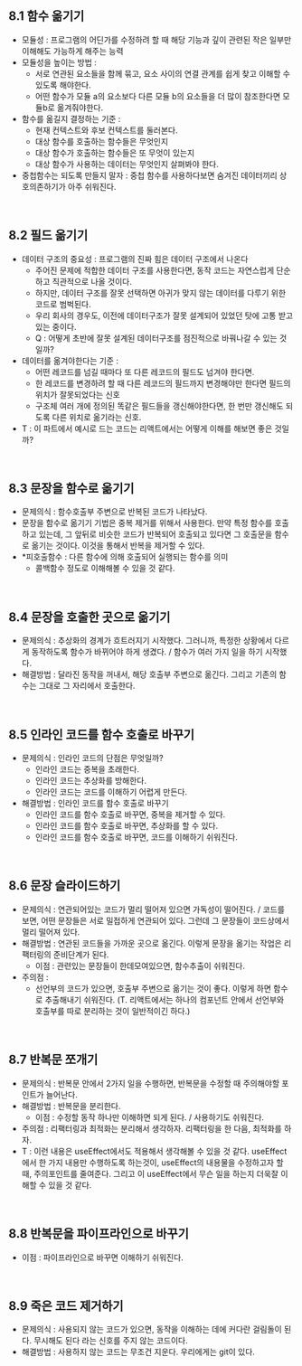 ## 8.1 함수 옮기기

- 모듈성 : 프로그램의 어딘가를 수정하려 할 때 해당 기능과 깊이 관련된 작은 일부만 이해해도 가능하게 해주는 능력
- 모듈성을 높이는 방법 :
  - 서로 연관된 요소들을 함께 묶고, 요소 사이의 연결 관계를 쉽게 찾고 이해할 수 있도록 해야한다.
  - 어떤 함수가 모듈 a의 요소보다 다른 모듈 b의 요소들을 더 많이 참조한다면 모듈b로 옮겨줘야한다.
- 함수를 옮길지 결정하는 기준 :
  - 현재 컨텍스트와 후보 컨텍스트를 둘러본다.
  - 대상 함수를 호출하는 함수들은 무엇인지
  - 대상 함수가 호출하는 함수들은 또 무엇이 있는지
  - 대상 함수가 사용하는 데이터는 무엇인지 살펴봐야 한다.
- 중첩함수는 되도록 만들지 말자 : 중첩 함수를 사용하다보면 숨겨진 데이터끼리 상호의존하기가 아주 쉬워진다.

<br>

## 8.2 필드 옮기기

- 데이터 구조의 중요성 : 프로그램의 진짜 힘은 데이터 구조에서 나온다
  - 주어진 문제에 적합한 데이터 구조를 사용한다면, 동작 코드는 자연스럽게 단순하고 직관적으로 나올 것이다.
  - 하지만, 데이터 구조를 잘못 선택하면 아귀가 맞지 않는 데이터를 다루기 위한 코드로 범벅된다.
  - 우리 회사의 경우도, 이전에 데이터구조가 잘못 설계되어 있었던 탓에 고통 받고 있는 중이다.
  - Q : 어떻게 초반에 잘못 설계된 데이터구조를 점진적으로 바꿔나갈 수 있는 것일까?
- 데이터를 옮겨야한다는 기준 :
  - 어떤 레코드를 넘길 때마다 또 다른 레코드의 필드도 넘겨야 한다면.
  - 한 레코드를 변경하려 할 때 다른 레코드의 필드까지 변경해야만 한다면 필드의 위치가 잘못되었다는 신호
  - 구조체 여러 개에 정의된 똑같은 필드들을 갱신해야한다면, 한 번만 갱신해도 되도록 다른 위치로 옮기라는 신호.
- T : 이 파트에서 예시로 드는 코드는 리액트에서는 어떻게 이해를 해보면 좋은 것일까?

<br>

## 8.3 문장을 함수로 옮기기

- 문제의식 : 함수호출부 주변으로 반복된 코드가 나타났다.
- 문장을 함수로 옮기기 기법은 중복 제거를 위해서 사용한다. 만약 특정 함수를 호출하고 있는데, 그 앞뒤로 비슷한 코드가 반복되어 호출되고 있다면 그 호출문을 함수로 옮기는 것이다. 이것을 통해서 반복을 제거할 수 있다.
- \*피호출함수 : 다른 함수에 의해 호출되어 실행되는 함수를 의미
  - 콜백함수 정도로 이해해볼 수 있을 것 같다.

<br>

## 8.4 문장을 호출한 곳으로 옮기기

- 문제의식 : 추상화의 경계가 흐트러지기 시작했다. 그러니까, 특정한 상황에서 다르게 동작하도록 함수가 바뀌어야 하게 생겼다. / 함수가 여러 가지 일을 하기 시작했다.
- 해결방법 : 달라진 동작을 꺼내서, 해당 호출부 주변으로 옮긴다. 그리고 기존의 함수는 그대로 그 자리에서 호출한다.

<br>

## 8.5 인라인 코드를 함수 호출로 바꾸기

- 문제의식 : 인라인 코드의 단점은 무엇일까?
  - 인라인 코드는 중복을 초래한다.
  - 인라인 코드는 추상화를 방해한다.
  - 인라인 코드는 코드를 이해하기 어렵게 만든다.
- 해결방법 : 인라인 코드를 함수 호출로 바꾸기
  - 인라인 코드를 함수 호출로 바꾸면, 중복을 제거할 수 있다.
  - 인라인 코드를 함수 호출로 바꾸면, 추상화를 할 수 있다.
  - 인라인 코드를 함수 호출로 바꾸면, 코드를 이해하기 쉬워진다.

<br>

## 8.6 문장 슬라이드하기

- 문제의식 : 연관되어있는 코드가 멀리 떨어져 있으면 가독성이 떨어진다. / 코드를 보면, 어떤 문장들은 서로 밀접하게 연관되어 있다. 그런데 그 문장들이 코드상에서 멀리 떨어져 있다.
- 해결방법 : 연관된 코드들을 가까운 곳으로 옮긴다. 이렇게 문장을 옮기는 작업은 리팩터링의 준비단계가 된다.
  - 이점 : 관련있는 문장들이 한데모여있으면, 함수추출이 쉬워진다.
- 주의점 :
  - 선언부의 코드가 있으면, 호출부 주변으로 옮기는 것이 좋다. 이렇게 하면 함수로 추출해내기 쉬워진다. (T. 리액트에서는 하나의 컴포넌트 안에서 선언부와 호출부를 따로 분리하는 것이 일반적이긴 하다.)

<br>

## 8.7 반복문 쪼개기

- 문제의식 : 반복문 안에서 2가지 일을 수행하면, 반복문을 수정할 때 주의해야할 포인트가 늘어난다.
- 해결방법 : 반복문을 분리한다.
  - 이점 : 수정할 동작 하나만 이해하면 되게 된다. / 사용하기도 쉬워진다.
- 주의점 : 리팩터링과 최적화는 분리해서 생각하자. 리팩터링을 한 다음, 최적화를 하자.
- T : 이런 내용은 useEffect에서도 적용해서 생각해볼 수 있을 것 같다. useEffect에서 한 가지 내용만 수행하도록 하는것이, useEffect의 내용물을 수정하고자 할 때, 주의포인트를 줄여준다. 그리고 이 useEffect에서 무슨 일을 하는지 더욱잘 이해할 수 있을 것 같다.

<br>

## 8.8 반복문을 파이프라인으로 바꾸기

- 이점 : 파이프라인으로 바꾸면 이해하기 쉬워진다.

<br>

## 8.9 죽은 코드 제거하기

- 문제의식 : 사용되지 않는 코드가 있으면, 동작을 이해하는 데에 커다란 걸림돌이 된다. 무시해도 된다 라는 신호를 주지 않는 코드이다.
- 해결방법 : 사용하지 않는 코드는 무조건 지운다. 우리에게는 git이 있다.
